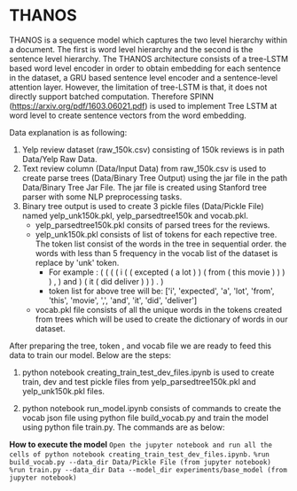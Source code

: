 # THANOS

THANOS is a sequence model which captures the two level hierarchy within a document. The first is word level hierarchy and the second is the sentence level hierarchy. The THANOS architecture consists of a tree-LSTM based word level encoder in order to obtain embedding for each sentence in the dataset, a GRU based sentence level encoder and a sentence-level attention layer. However, the limitation of tree-LSTM is that, it does not directly support batched computation. Therefore SPINN (https://arxiv.org/pdf/1603.06021.pdf) is used to implement Tree LSTM at word level to create sentence vectors from the word embedding.


Data explanation is as following:
1. Yelp review dataset (raw_150k.csv) consisting of 150k reviews is in path Data/Yelp Raw Data.
2. Text review column (Data/Input Data) from raw_150k.csv is used to create parse trees (Data/Binary Tree Output) using the jar file in the path Data/Binary Tree Jar File. The jar file is created using Stanford tree parser with some NLP preprocessing tasks.
3. Binary tree output is used to create 3 pickle files (Data/Pickle File) named yelp_unk150k.pkl, yelp_parsedtree150k and vocab.pkl.
   - yelp_parsedtree150k.pkl consits of parsed trees for the reviews.
   - yelp_unk150k.pkl consists of list of tokens for each repective tree. The token list consist of the words in the tree in sequential order. the words with less than 5 frequency in the vocab list of the dataset is replace by 'unk' token. 
     - For example : ( ( ( ( i ( ( excepted ( a lot ) ) ( from ( this movie ) ) ) ) , ) and ) ( it ( did deliver ) ) ) . )
     - token list for above tree will be: ['i', 'expected', 'a', 'lot', 'from', 'this', 'movie', ',', 'and', 'it', 'did', 'deliver']
   - vocab.pkl file consists of all the unique words in the tokens created from trees which will be used to create the dictionary of words in our dataset.


After preparing the tree, token , and vocab file we are ready to feed this data to train our model. Below are the steps:
1. python notebook creating_train_test_dev_files.ipynb is used to create train, dev and test pickle files from yelp_parsedtree150k.pkl and yelp_unk150k.pkl files. 

2. python notebook run_model.ipynb consists of commands to create the vocab json file using python file build_vocab.py and train the model using python file train.py. The commands are as below:

**How to execute the model**
      ``` Open the jupyter notebook and run all the cells of python notebook creating_train_test_dev_files.ipynb. ```
      ``` %run build_vocab.py --data_dir Data/Pickle File (from jupyter notebook) ```
      ```%run train.py --data_dir Data --model_dir experiments/base_model (from jupyter notebook)```
